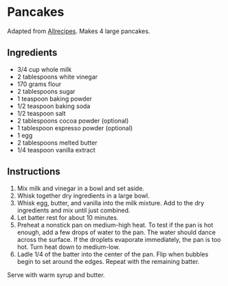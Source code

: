 # Pancakes

Adapted from [Allrecipes](http://allrecipes.com/recipe/162760/fluffy-pancakes/). Makes 4 large pancakes.

## Ingredients

- 3/4 cup whole milk
- 2 tablespoons white vinegar
- 170 grams flour
- 2 tablespoons sugar
- 1 teaspoon baking powder
- 1/2 teaspoon baking soda
- 1/2 teaspoon salt
- 2 tablespoons cocoa powder (optional)
- 1 tablespoon espresso powder (optional)
- 1 egg
- 2 tablespoons melted butter
- 1/4 teaspoon vanilla extract

## Instructions

1. Mix milk and vinegar in a bowl and set aside.
2. Whisk together dry ingredients in a large bowl.
3. Whisk egg, butter, and vanilla into the milk mixture. Add to the dry ingredients and mix until just combined.
4. Let batter rest for about 10 minutes.
5. Preheat a nonstick pan on medium-high heat. To test if the pan is hot enough, add a few drops of water to the pan. The water should dance across the surface. If the droplets evaporate immediately, the pan is too hot. Turn heat down to medium-low.
6. Ladle 1/4 of the batter into the center of the pan. Flip when bubbles begin to set around the edges. Repeat with the remaining batter.

Serve with warm syrup and butter.

